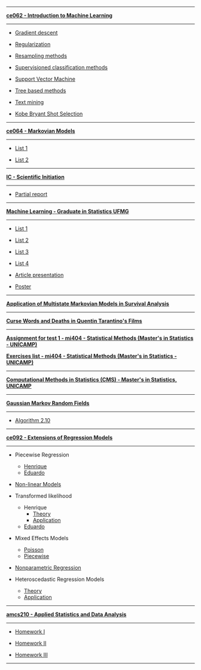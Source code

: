***

[**ce062 - Introduction to Machine Learning**](https://github.com/mynameislaure/ce062)

***

+ [Gradient descent](http://mynameislaure.github.io/gradient_descent/)

+ [Regularization](http://mynameislaure.github.io/regularization/)

+ [Resampling methods](http://mynameislaure.github.io/resampling_methods/)

+ [Supervisioned classification methods](http://mynameislaure.github.io/supervisioned_classification_methods/)

+ [Support Vector Machine](http://mynameislaure.github.io/support_vector_machine/)

+ [Tree based methods](http://mynameislaure.github.io/tree_based_methods/)

+ [Text mining](http://mynameislaure.github.io/text_mining/)

+ [Kobe Bryant Shot Selection](http://mynameislaure.github.io/Kobe_Bryant_Shot_Selection/)

***

[**ce064 - Markovian Models**](https://github.com/mynameislaure/ce064mm)

***

* [List 1](http://mynameislaure.github.io/ce064mm-list_1/master.pdf)

* [List 2](http://mynameislaure.github.io/ce064mm-list_2/master.pdf)

***

[**IC - Scientific Initiation**](https://github.com/mynameislaure/IC)

***

* [Partial report](http://mynameislaure.github.io/ic-partial_report/master.pdf)

***

[**Machine Learning - Graduate in Statistics UFMG**](https://github.com/mynameislaure/ML-UFMG)

***

* [List 1](http://mynameislaure.github.io/ml-ufmg-list_1/master.pdf)

* [List 2](http://mynameislaure.github.io/ml-ufmg-list_2/master.pdf)

* [List 3](http://mynameislaure.github.io/ml-ufmg-list_3/master.pdf)

* [List 4](http://mynameislaure.github.io/ml-ufmg-list_4/master.pdf)

* [Article presentation](http://mynameislaure.github.io/ml-ufmg-article/master.pdf)

* [Poster](http://mynameislaure.github.io/ml-ufmg-poster/master.pdf)

***

[**Application of Multistate Markovian Models in Survival Analysis**](http://mynameislaure.github.io/multistate_markovian_models/master.pdf)

***

[**Curse Words and Deaths in Quentin Tarantino's Films**](http://mynameislaure.github.io/tarantino/)

***

[**Assignment for test 1 - mi404 - Statistical Methods (Master's in Statistics - UNICAMP)**](http://mynameislaure.github.io/mi404/p1.pdf)

[**Exercises list - mi404 - Statistical Methods (Master's in Statistics - UNICAMP)**](http://mynameislaure.github.io/mi404/exer_2.pdf)

***

[**Computational Methods in Statistics (CMS) - Master's in Statistics, UNICAMP**](http://mynameislaure.github.io/cms/)

***

[**Gaussian Markov Random Fields**](http://github.com/mynameislaure/GMRF/)

***

* [Algorithm 2.10](http://mynameislaure.github.io/GMRF/helpmepls.html)

***

[**ce092 - Extensions of Regression Models**](https://github.com/mynameislaure/emr15)

***

+ Piecewise Regression
  - [Henrique](http://mynameislaure.github.io/emr15/piece-reg/)
  - [Eduardo](http://mynameislaure.github.io/emr15/piece-reg/piecewise.html)

+ [Non-linear Models](http://mynameislaure.github.io/emr15/nlm/)

+ Transformed likelihood
  - Henrique
    * [Theory](http://mynameislaure.github.io/emr15/translikeli/theory.html)
    * [Application](http://mynameislaure.github.io/emr15/translikeli/application.html)
  - [Eduardo](http://mynameislaure.github.io/emr15/translikeli/application-eduardojr.html)

+ Mixed Effects Models
  - [Poisson](http://mynameislaure.github.io/emr15/mem/mixed_poisson_model.html)
  - [Piecewise](http://mynameislaure.github.io/emr15/mem/piecewise_mixed_model.html)

+ [Nonparametric Regression](http://mynameislaure.github.io/emr15/nonp-reg/)

+ Heteroscedastic Regression Models
  - [Theory](http://mynameislaure.github.io/emr15/het-regm/theory.html)
  - [Application](http://mynameislaure.github.io/emr15/het-regm/application.html)

***

[**amcs210 - Applied Statistics and Data Analysis**](https://github.com/mynameislaure/amcs210)

***

* [Homework I](https://mynameislaure.github.io/amcs210/hw1.pdf)

* [Homework II](https://mynameislaure.github.io/amcs210/hw2.pdf)

* [Homework III](https://mynameislaure.github.io/amcs210/hw3.pdf)

***